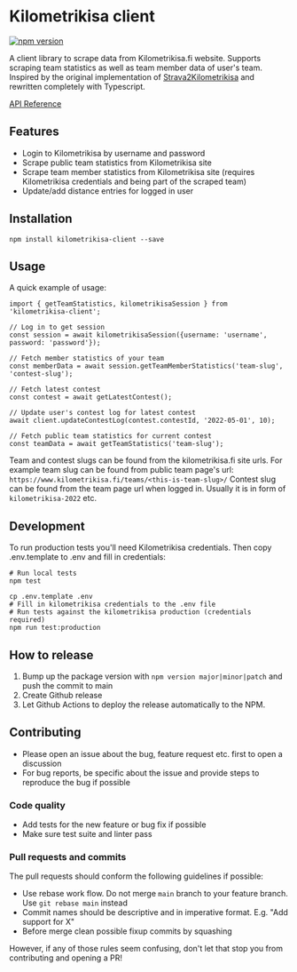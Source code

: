# Kilometrikisa client

[![npm version](https://badge.fury.io/js/kilometrikisa-client.svg)](https://badge.fury.io/js/kilometrikisa-client)

A client library to scrape data from Kilometrikisa.fi website. Supports scraping team statistics as well
as team member data of user's team. Inspired by the original implementation of [Strava2Kilometrikisa](https://github.com/jaamo/strava2kilometrikisa) and rewritten
completely with Typescript.

[API Reference](https://github.com/Tumetsu/kilometrikisa-client/wiki/Exports)

## Features

- Login to Kilometrikisa by username and password
- Scrape public team statistics from Kilometrikisa site
- Scrape team member statistics from Kilometrikisa site (requires Kilometrikisa credentials and being part of the scraped team)
- Update/add distance entries for logged in user

## Installation

```
npm install kilometrikisa-client --save
```

## Usage

A quick example of usage:

```
import { getTeamStatistics, kilometrikisaSession } from 'kilometrikisa-client';

// Log in to get session
const session = await kilometrikisaSession({username: 'username', password: 'password'});

// Fetch member statistics of your team
const memberData = await session.getTeamMemberStatistics('team-slug', 'contest-slug');

// Fetch latest contest
const contest = await getLatestContest();

// Update user's contest log for latest contest
await client.updateContestLog(contest.contestId, '2022-05-01', 10);

// Fetch public team statistics for current contest
const teamData = await getTeamStatistics('team-slug');
```

Team and contest slugs can be found from the kilometrikisa.fi site urls. For example
team slug can be found from public team page's url: `https://www.kilometrikisa.fi/teams/<this-is-team-slug>/`
Contest slug can be found from the team page url when logged in. Usually it is in form of `kilometrikisa-2022` etc.

## Development

To run production tests you'll need Kilometrikisa credentials. Then copy
.env.template to .env and fill in credentials:

```
# Run local tests
npm test

cp .env.template .env
# Fill in kilometrikisa credentials to the .env file
# Run tests against the kilometrikisa production (credentials required)
npm run test:production
```

## How to release

1. Bump up the package version with `npm version major|minor|patch` and push the commit to main
2. Create Github release
3. Let Github Actions to deploy the release automatically to the NPM.

## Contributing

- Please open an issue about the bug, feature request etc. first to open a discussion
- For bug reports, be specific about the issue and provide steps to reproduce the bug if possible

### Code quality

- Add tests for the new feature or bug fix if possible
- Make sure test suite and linter pass

### Pull requests and commits

The pull requests should conform the following guidelines if possible:

- Use rebase work flow. Do not merge `main` branch to your feature branch. Use `git rebase main` instead
- Commit names should be descriptive and in imperative format. E.g. "Add support for X"
- Before merge clean possible fixup commits by squashing

However, if any of those rules seem confusing, don't let that stop you from contributing and opening a PR!
